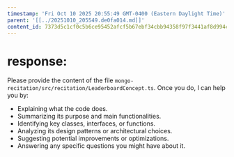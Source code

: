 ```yaml
---
timestamp: 'Fri Oct 10 2025 20:55:49 GMT-0400 (Eastern Daylight Time)'
parent: '[[../20251010_205549.de0fa014.md]]'
content_id: 7373d5c1cf0c5b6ce95452afcf5b67ebf34cbb94358f97f3441af8d994c19d18
---
```


# response:

Please provide the content of the file `mongo-recitation/src/recitation/LeaderboardConcept.ts`. Once you do, I can help you by:

* Explaining what the code does.
* Summarizing its purpose and main functionalities.
* Identifying key classes, interfaces, or functions.
* Analyzing its design patterns or architectural choices.
* Suggesting potential improvements or optimizations.
* Answering any specific questions you might have about it.
